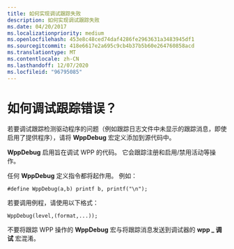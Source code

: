 ```yaml
---
title: 如何实现调试跟踪失败
description: 如何实现调试跟踪失败
ms.date: 04/20/2017
ms.localizationpriority: medium
ms.openlocfilehash: 453e8c48ced74daf4286fe2963631a3483945df1
ms.sourcegitcommit: 418e6617e2a695c9cb4b37b5b60e264760858acd
ms.translationtype: MT
ms.contentlocale: zh-CN
ms.lasthandoff: 12/07/2020
ms.locfileid: "96795085"
---
```

# <a name="how-do-i-debug-tracing-failures"></a>如何调试跟踪错误？


若要调试跟踪检测驱动程序的问题（例如跟踪日志文件中未显示的跟踪消息，即使启用了提供程序），请将 **WppDebug** 宏定义添加到源代码中。

**WppDebug** 启用旨在调试 WPP 的代码。 它会跟踪注册和启用/禁用活动等操作。

任何 **WppDebug** 定义指令都将起作用。 例如：

```
#define WppDebug(a,b) printf b, printf("\n");
```

若要调用例程，请使用以下格式：

```
WppDebug(level,(format,...));
```

不要将跟踪 WPP 操作的 **WppDebug** 宏与将跟踪消息发送到调试器的 **wpp \_ 调试** 宏混淆。

 

 





